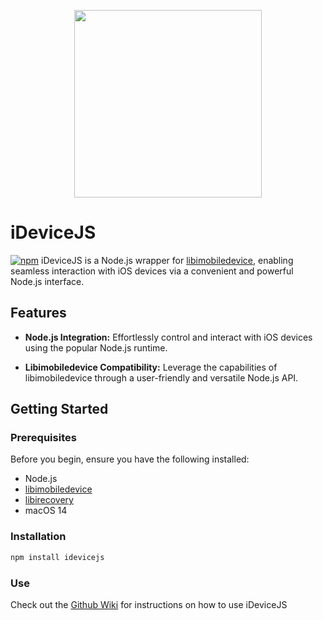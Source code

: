 <p align="center">
  <img width="300" height="300" src="https://avatars.githubusercontent.com/u/155227173?s=200&v=4">
</p>

# iDeviceJS
[![npm](https://img.shields.io/npm/v/idevicejs.svg)](https://www.npmjs.com/package/idevicejs)
iDeviceJS is a Node.js wrapper for [libimobiledevice](https://github.com/libimobiledevice/libimobiledevice), enabling seamless interaction with iOS devices via a convenient and powerful Node.js interface.

## Features

- **Node.js Integration:** Effortlessly control and interact with iOS devices using the popular Node.js runtime.

- **Libimobiledevice Compatibility:** Leverage the capabilities of libimobiledevice through a user-friendly and versatile Node.js API.

## Getting Started

### Prerequisites

Before you begin, ensure you have the following installed:

- Node.js
- [libimobiledevice](https://github.com/libimobiledevice/libimobiledevice)
- [libirecovery](https://github.com/libimobiledevice/libirecovery)
- macOS 14

### Installation

```bash
npm install idevicejs
```

### Use

Check out the [Github Wiki](https://github.com/openrepairs/idevicejs/wiki) for instructions on how to use iDeviceJS
